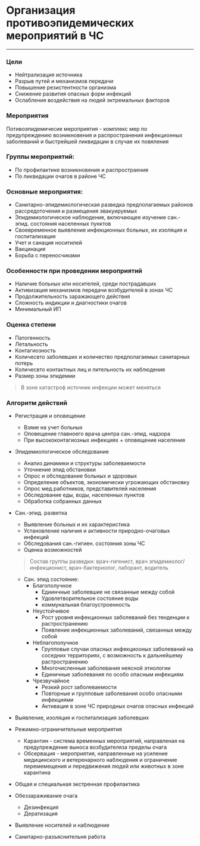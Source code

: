 # Организация противоэпидемических мероприятий в ЧС
***
### Цели
* Нейтрализация источника
* Разрыв путей и механизмов передачи
* Повышение резистентности организма
* Снижение развития опасных форм инфекций
* Ослабления воздействия на людей эктремальных факторов

### Мероприятия
Потивоэпидемичесие мероприятия - комплекс мер по предупреждению возникновения и распространения инфекционных заболеваний и быстрейшей ликвидации в случае их повяления

### Группы мероприятий:
* По профилактике возникновения и распростраения
* По ликвидации очагов в районе ЧС

### Основные мероприятия:
* Санитарно-эпидемиологическая разведка предполагаемых районов рассредоточения и размещения эвакуируемых
* Эпидемиологическое наблюдение, включающее изучение сан.-эпид. состояния населенных пунктов
* Своевременное выявление инфекционных больных, их изоляция и госпитализация
* Учет и санация носитилей
* Вакцинация
* Борьба с переносчиками

### Особенности при проведении мероприятий
* Наличие больных или носителей, среди пострадавших
* Активизация механизмов передачи возбудителей в зонах ЧС
* Продолжительность заражающего действия
* Сложность индикции и диагностики очагов
* Минимальный ИП

### Оценка степени
* Патогенность
* Летальность
* Контагиозность
* Количесвто заболевших и количество предполагаемых санитарных потерь
* Количесвто контактных лиц и лительность их наблюдения
* Размер зоны эпидемии

> В зоне катастроф источник инфекции может меняться

### Алгоритм действий
* Регистрация и оповещение
  * Взяие на учет больных
  * Оповещение главноего врача центра сан.-эпид. надзора
  * При высококонтагиозных инфекциях + оповещение населения
* Эпидемиологическое обследование
  * Анализ динамики и структуры заболеваемости
  * Уточнение эпид обстановки
  * Опрос и обследование больных и здоровых
  * Определение объектов, экономически угрожающих обстановку
  * Опрос мед.работников, представителей населения
  * Обследование еды, воды, населенных пунктов
  * Обработка собранных данных
* Сан.-эпид. разветка
  * Выявление больных и их характеристика
  * Установление наличия и активности природно-очаговых инфекций
  * Обследования сан.-гигиен. состояния зоны ЧС
  * Оценка возможностей

  > Состав группы разведки: врач-гигенист, врач эпидемиолог/инфекционист, врач-бактериолог, лаборант, водитель

  * Сан. эпид состояние:
    * Благополучное
      * Едиинчные заболевшие не связанные между собой
      * Удовлетворительное состояние воды
      * коммунальная благоустроенность
    * Неустойчивое
      * Рост уровня инфекционных заболеваний без тенденции к растространению
      * Появление инфекционных заболеваний, связанных между собой
    * Неблагополучное
      * Групповые случаи опасных инфекциооных заболеваний на соседних территориях, с возможность к дальнейшему растространению
      * Многочисленные заболевания неясной этиологии
      * Единичные заболевания по особо опасным инфекциям
    * Чрезвучайное
      * Резкий рост заболеваемости
      * Повторные и групповые заболевания особо опасными инфекциями
      * Активация в зоне ЧС природных очагов опасных инфекций
* Выявление, изоляция и госпитализация заболевших
* Режимно-ограничительные мероприятия
  * Карантин - система временных мероприятий, направленая на предупреждение выноса возбудителяза пределы очага
  * Обсервация - мероприятия, направленные на усиление медицинского и ветеренарного наблюдения и ограничение перемемещения и передвижения людей или животных в зоне карантина
* Общая и специальная экстренная профилактика
* Обеззараживание очага
  * Дезинфекция
  * Дератизация
* Выявление носителей и наблюдение
* Санитарно-разъяснительня работа

